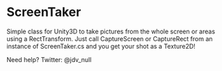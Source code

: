 # ScreenTaker
Simple class for Unity3D to take pictures from the whole screen or areas using a RectTransform.
Just call CaptureScreen or CaptureRect from an instance of ScreenTaker.cs and you get your shot as a Texture2D!

Need help? Twitter: @jdv_null

